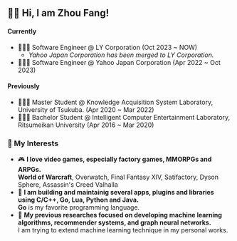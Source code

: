 ## 👋🏻 Hi, I am Zhou Fang!

#### Currently

- 👨🏻‍💻 Software Engineer @ LY Corporation (Oct 2023 ~ NOW)
  - _Yahoo Japan Corporation has been merged to LY Corporation._
- 👨🏻‍💻 Software Engineer @ Yahoo Japan Corporation (Apr 2022 ~ Oct 2023)

#### Previously
- 👨🏻‍🎓 Master Student @ Knowledge Acquisition System Laboratory, University of Tsukuba. (Apr 2020 ~ Mar 2022)
- 👨🏻‍🎓 Bachelor Student @ Intelligent Computer Entertainment Laboratory, Ritsumeikan University (Apr 2016 ~ Mar 2020)

### 💖 My Interests
- :video_game: **I love video games, especially factory games, MMORPGs and ARPGs.**  
  **World of Warcraft**, Overwatch, Final Fantasy XIV, Satifactory, Dyson Sphere, Assassin's Creed Valhalla  
- 🚀 **I am building and maintainig several apps, plugins and libraries using C/C++, Go, Lua, Python and Java.**  
  **Go** is my favorite programming language.
- :bookmark_tabs: **My previous researches focused on developing machine learning algorithms, recommender systems, and graph neural networks.**  
  I am trying to extend machine learning technique in my personal works.
